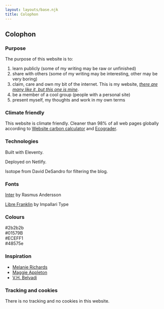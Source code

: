 ```yaml
---
layout: layouts/base.njk
title: Colophon
---
```


## Colophon

### Purpose

The purpose of this website is to:   
1. learn publicly (some of my writing may be raw or unfinished)
2. share with others (some of my writing may be interesting, other may be very boring)
3. claim, care and own my bit of the internet. This is my website, [*there are many like it, but this one is mine*](https://en.wikipedia.org/wiki/Rifleman%27s_Creed).
4. be a member of a cool group (people with a personal site)
5. present myself, my thoughts and work in my own terms

### Climate friendly

This website is climate friendly. Cleaner than 98% of all web pages globally according to [Website carbon calculator](https://www.websitecarbon.com/website/carlosrodrigo-com/) and [Ecograder](https://ecograder.com/report/ui51eop7QVAu1piHLdKCnYav).

### Technologies

Built with Eleventy.

Deployed on Netlify.

Isotope from David DeSandro for filtering the blog.

### Fonts

[Inter](https://fonts.google.com/specimen/Inter) by Rasmus Andersson

[Libre Franklin](https://fonts.google.com/specimen/Libre+Franklin) by Impallari Type

### Colours

<span class="square" style="background:var(--black);"></span> #2b2b2b   
<span class="square" style="background:var(--blue);"></span> #01579B   
<span class="square" style="background:var(--soft-grey);"></span> #ECEFF1   
<span class="square" style="background:var(--grey);"></span> #48575e   


### Inspiration

- [Melanie Richards](https://melanie-richards.com/)
- [Maggie Appleton](https://maggieappleton.com/garden)
- [V.H. Belvadi](https://vhbelvadi.com/) 

### Tracking and cookies

There is no tracking and no cookies in this website.